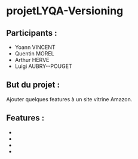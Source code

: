 # projetLYQA-Versioning

## Participants :
- Yoann VINCENT
- Quentin MOREL
- Arthur HERVE
- Luigi AUBRY--POUGET

## But du projet :

Ajouter quelques features à un site vitrine Amazon.

## Features :

-
-
-
-